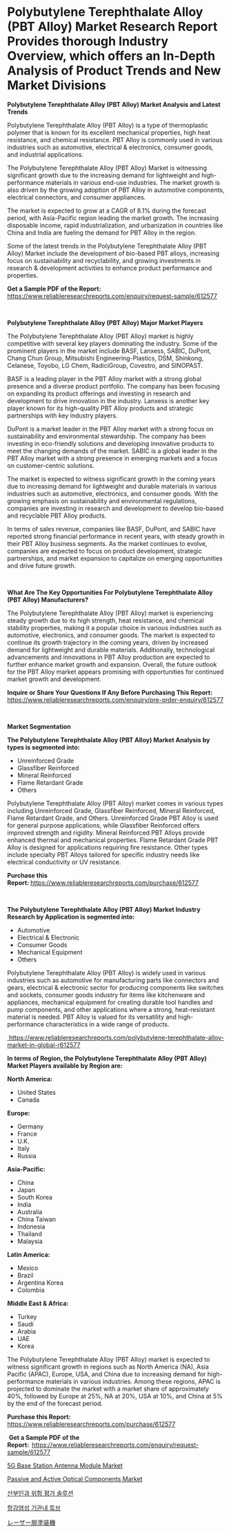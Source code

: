 <p><h1>Polybutylene Terephthalate Alloy (PBT Alloy) Market Research Report Provides thorough Industry Overview, which offers an In-Depth Analysis of Product Trends and New Market Divisions</h1></p><p><strong>Polybutylene Terephthalate Alloy (PBT Alloy) Market Analysis and Latest Trends</strong></p>
<p><p>Polybutylene Terephthalate Alloy (PBT Alloy) is a type of thermoplastic polymer that is known for its excellent mechanical properties, high heat resistance, and chemical resistance. PBT Alloy is commonly used in various industries such as automotive, electrical & electronics, consumer goods, and industrial applications.</p><p>The Polybutylene Terephthalate Alloy (PBT Alloy) Market is witnessing significant growth due to the increasing demand for lightweight and high-performance materials in various end-use industries. The market growth is also driven by the growing adoption of PBT Alloy in automotive components, electrical connectors, and consumer appliances.</p><p>The market is expected to grow at a CAGR of 8.1% during the forecast period, with Asia-Pacific region leading the market growth. The increasing disposable income, rapid industrialization, and urbanization in countries like China and India are fueling the demand for PBT Alloy in the region.</p><p>Some of the latest trends in the Polybutylene Terephthalate Alloy (PBT Alloy) Market include the development of bio-based PBT alloys, increasing focus on sustainability and recyclability, and growing investments in research & development activities to enhance product performance and properties.</p></p>
<p><strong>Get a Sample PDF of the Report:&nbsp;</strong> <a href="https://www.reliableresearchreports.com/enquiry/request-sample/612577">https://www.reliableresearchreports.com/enquiry/request-sample/612577</a></p>
<p>&nbsp;</p>
<p><strong>Polybutylene Terephthalate Alloy (PBT Alloy) Major Market Players</strong></p>
<p><p>The Polybutylene Terephthalate Alloy (PBT Alloy) market is highly competitive with several key players dominating the industry. Some of the prominent players in the market include BASF, Lanxess, SABIC, DuPont, Chang Chun Group, Mitsubishi Engineering-Plastics, DSM, Shinkong, Celanese, Toyobo, LG Chem, RadiciGroup, Covestro, and SINOPAST.</p><p>BASF is a leading player in the PBT Alloy market with a strong global presence and a diverse product portfolio. The company has been focusing on expanding its product offerings and investing in research and development to drive innovation in the industry. Lanxess is another key player known for its high-quality PBT Alloy products and strategic partnerships with key industry players.</p><p>DuPont is a market leader in the PBT Alloy market with a strong focus on sustainability and environmental stewardship. The company has been investing in eco-friendly solutions and developing innovative products to meet the changing demands of the market. SABIC is a global leader in the PBT Alloy market with a strong presence in emerging markets and a focus on customer-centric solutions.</p><p>The market is expected to witness significant growth in the coming years due to increasing demand for lightweight and durable materials in various industries such as automotive, electronics, and consumer goods. With the growing emphasis on sustainability and environmental regulations, companies are investing in research and development to develop bio-based and recyclable PBT Alloy products.</p><p>In terms of sales revenue, companies like BASF, DuPont, and SABIC have reported strong financial performance in recent years, with steady growth in their PBT Alloy business segments. As the market continues to evolve, companies are expected to focus on product development, strategic partnerships, and market expansion to capitalize on emerging opportunities and drive future growth.</p></p>
<p>&nbsp;</p>
<p><strong>What Are The Key Opportunities For Polybutylene Terephthalate Alloy (PBT Alloy) Manufacturers?</strong></p>
<p><p>The Polybutylene Terephthalate Alloy (PBT Alloy) market is experiencing steady growth due to its high strength, heat resistance, and chemical stability properties, making it a popular choice in various industries such as automotive, electronics, and consumer goods. The market is expected to continue its growth trajectory in the coming years, driven by increased demand for lightweight and durable materials. Additionally, technological advancements and innovations in PBT Alloy production are expected to further enhance market growth and expansion. Overall, the future outlook for the PBT Alloy market appears promising with opportunities for continued market growth and development.</p></p>
<p><strong>Inquire or Share Your Questions If Any Before Purchasing This Report:</strong> <a href="https://www.reliableresearchreports.com/enquiry/pre-order-enquiry/612577">https://www.reliableresearchreports.com/enquiry/pre-order-enquiry/612577</a></p>
<p>&nbsp;</p>
<p><strong>Market Segmentation</strong></p>
<p><strong>The Polybutylene Terephthalate Alloy (PBT Alloy) Market Analysis by types is segmented into:</strong></p>
<p><ul><li>Unreinforced Grade</li><li>Glassfiber Reinforced</li><li>Mineral Reinforced</li><li>Flame Retardant Grade</li><li>Others</li></ul></p>
<p><p>Polybutylene Terephthalate Alloy (PBT Alloy) market comes in various types including Unreinforced Grade, Glassfiber Reinforced, Mineral Reinforced, Flame Retardant Grade, and Others. Unreinforced Grade PBT Alloy is used for general purpose applications, while Glassfiber Reinforced offers improved strength and rigidity. Mineral Reinforced PBT Alloys provide enhanced thermal and mechanical properties. Flame Retardant Grade PBT Alloy is designed for applications requiring fire resistance. Other types include specialty PBT Alloys tailored for specific industry needs like electrical conductivity or UV resistance.</p></p>
<p><strong>Purchase this Report:&nbsp;</strong><a href="https://www.reliableresearchreports.com/purchase/612577">https://www.reliableresearchreports.com/purchase/612577</a></p>
<p>&nbsp;</p>
<p><strong>The Polybutylene Terephthalate Alloy (PBT Alloy) Market Industry Research by Application is segmented into:</strong></p>
<p><ul><li>Automotive</li><li>Electrical & Electronic</li><li>Consumer Goods</li><li>Mechanical Equipment</li><li>Others</li></ul></p>
<p><p>Polybutylene Terephthalate Alloy (PBT Alloy) is widely used in various industries such as automotive for manufacturing parts like connectors and gears, electrical & electronic sector for producing components like switches and sockets, consumer goods industry for items like kitchenware and appliances, mechanical equipment for creating durable tool handles and pump components, and other applications where a strong, heat-resistant material is needed. PBT Alloy is valued for its versatility and high-performance characteristics in a wide range of products.</p></p>
<p><a href="https://www.reliableresearchreports.com/polybutylene-terephthalate-alloy-market-in-global-r612577">&nbsp;https://www.reliableresearchreports.com/polybutylene-terephthalate-alloy-market-in-global-r612577</a></p>
<p><strong>In terms of Region, the Polybutylene Terephthalate Alloy (PBT Alloy) Market Players available by Region are:</strong></p>
<p>
    <p> <strong> North America: </strong>
        <ul>
            <li>United States</li>
            <li>Canada</li>
        </ul>
        </p> 
    <p> <strong> Europe: </strong>
        <ul>
            <li>Germany</li>
            <li>France</li>
            <li>U.K.</li>
            <li>Italy</li>
            <li>Russia</li>
        </ul>
        </p> 
    <p> <strong> Asia-Pacific: </strong>
        <ul>
            <li>China</li>
            <li>Japan</li>
            <li>South Korea</li>
            <li>India</li>
            <li>Australia</li>
            <li>China Taiwan</li>
            <li>Indonesia</li>
            <li>Thailand</li>
            <li>Malaysia</li>
        </ul>
        </p> 
    <p> <strong> Latin America: </strong>
        <ul>
            <li>Mexico</li>
            <li>Brazil</li>
            <li>Argentina Korea</li>
            <li>Colombia</li>
        </ul>
        </p> 
    <p> <strong> Middle East & Africa: </strong>
        <ul>
            <li>Turkey</li>
            <li>Saudi</li>
            <li>Arabia</li>
            <li>UAE</li>
            <li>Korea</li>
        </ul>
    </p>
    </p>
<p><p>The Polybutylene Terephthalate Alloy (PBT Alloy) market is expected to witness significant growth in regions such as North America (NA), Asia Pacific (APAC), Europe, USA, and China due to increasing demand for high-performance materials in various industries. Among these regions, APAC is projected to dominate the market with a market share of approximately 40%, followed by Europe at 25%, NA at 20%, USA at 10%, and China at 5% by the end of the forecast period.</p></p>
<p><strong>Purchase this Report: </strong><a href="https://www.reliableresearchreports.com/purchase/612577">https://www.reliableresearchreports.com/purchase/612577</a></p>
<p>&nbsp;<strong>Get a Sample PDF of the Report:&nbsp;&nbsp;</strong><a href="https://www.reliableresearchreports.com/enquiry/request-sample/612577">https://www.reliableresearchreports.com/enquiry/request-sample/612577</a></p>
<p><strong></strong></p>
<p><p><a href="https://github.com/seekum/Market-Research-Report-List-3/blob/main/5g-base-station-antenna-module-market.md">5G Base Station Antenna Module Market</a></p><p><a href="https://github.com/timeliteaut/Market-Research-Report-List-3/blob/main/passive-and-active-optical-components-market.md">Passive and Active Optical Components Market</a></p><p><a href="https://medium.com/@kenyonjohns/%EC%9E%84%EC%8B%A0-%EC%9C%A0%EB%B3%91-%ED%8F%89%EA%B0%80-%EC%86%94%EB%A3%A8%EC%85%98-%EC%8B%9C%EC%9E%A5%EC%9D%98-%EB%8F%99%EB%A0%A5-%EB%B0%8F-%EC%84%B1%EC%9E%A5-%EC%B4%89%EC%A7%84-%EC%9A%94%EC%86%8C%EB%A5%BC-%EB%B6%84%EC%84%9D%ED%95%98%EA%B3%A0-2024%EB%85%84%EB%B6%80%ED%84%B0-2031%EB%85%84%EA%B9%8C%EC%A7%80-%EC%98%88%EC%B8%A1%ED%95%A9%EB%8B%88%EB%8B%A4-458ab5a35ee3">산부인과 위험 평가 솔루션</a></p><p><a href="https://github.com/CarmellaLang1/Market-Research-Report-List-1/blob/main/2244547125983.md">항감염성 기관내 튜브</a></p><p><a href="https://github.com/mreklxf44233/Market-Research-Report-List-2/blob/main/1684485118546.md">レーザー脱塗装機</a></p></p>
